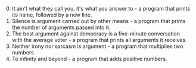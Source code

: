 0. It ain't what they call you, it's what you answer to - a program that prints its name, followed by a new line.
1. Silence is argument carried out by other means - a program that prints the number of arguments passed into it.
2. The best argument against democracy is a five-minute conversation with the average voter - a program that prints all arguments it receives.
3. Neither irony nor sarcasm is argument - a program that multiplies two numbers.
4. To infinity and beyond - a program that adds positive numbers.

